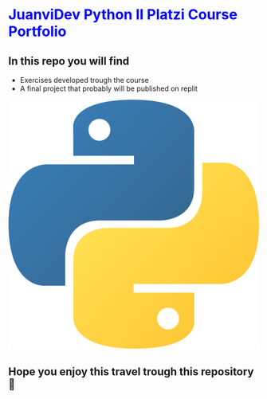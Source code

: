 # <span style="color:blue">**JuanviDev Python II Platzi Course Portfolio**</span>

## In this repo you will find

* Exercises developed trough the course
* A final project that probably will be published on replit

![Python](PythonLogo.svg)

## Hope you enjoy this travel trough this repository :blue_heart:
